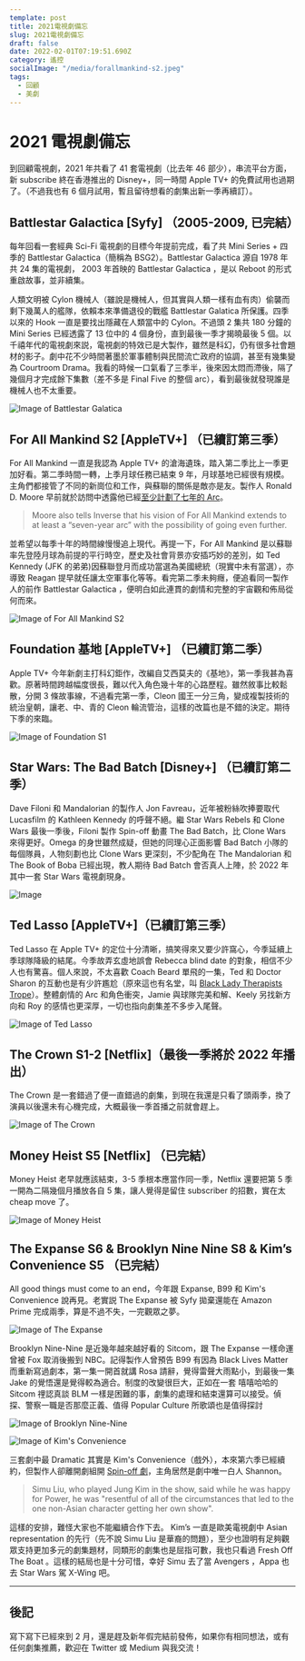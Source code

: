 ```yaml
---
template: post
title: 2021電視劇備忘
slug: 2021電視劇備忘
draft: false
date: 2022-02-01T07:19:51.690Z
category: 遙控
socialImage: "/media/forallmankind-s2.jpeg"
tags:
  - 回顧
  - 美劇
---
```


# 2021 電視劇備忘

到回顧電視劇，2021 年共看了 41 套電視劇（比去年 46 部少），串流平台方面，新 subscribe 終在香港推出的 Disney+，同一時間 Apple TV+ 的免費試用也過期了。（不過我也有 6 個月試用，暫且留待想看的劇集出新一季再續訂）。

## Battlestar Galactica [Syfy] （2005-2009, 已完結）

每年回看一套經典 Sci-Fi 電視劇的目標今年提前完成，看了共 Mini Series + 四季的 Battlestar Galactica（簡稱為 BSG2）。Battlestar Galactica 源自 1978 年共 24 集的電視劇， 2003 年首映的 Battlestar Galactica ，是以 Reboot 的形式重啟故事，並非續集。

人類文明被 Cylon 機械人（雖說是機械人，但其實與人類一樣有血有肉）偷襲而剩下幾萬人的艦隊，依賴本來準備退役的戰艦 Battlestar Galatica 所保護。四季以來的 Hook 一直是要找出隱藏在人類當中的 Cylon。不過頭 2 集共 180 分鐘的 Mini Series 已經透露了 13 位中的 4 個身份，直到最後一季才揭曉最後 5 個。以千禧年代的電視劇來説，電視劇的特效已是大製作，雖然是科幻，仍有很多社會題材的影子。劇中花不少時間著墨於軍事體制與民間流亡政府的協調，甚至有幾集變為 Courtroom Drama。我看的時候一口氣看了三季半，後來因太悶而滯後，隔了幾個月才完成餘下集數（差不多是 Final Five 的整個 arc），看到最後就發現誰是機械人也不太重要。

![Image of Battlestar Galatica](/media/battlestargalactica.jpeg)

## For All Mankind S2 [AppleTV+] （已續訂第三季）

For All Mankind 一直是我認為 Apple TV+ 的滄海遺珠，踏入第二季比上一季更加好看。第二季時間一轉，上季月球任務已結束 9 年，月球基地已經很有規模。主角們都接管了不同的新崗位和工作，與蘇聯的關係是敵亦是友。製作人 Ronald D. Moore 早前就於訪問中透露他已經[至少計劃了七年的 Arc](https://www.inverse.com/entertainment/ronald-d-moore-interview-for-all-mankind-season-2-finale-star-trek-battlestar)。

> Moore also tells Inverse that his vision of For All Mankind extends to at least a “seven-year arc” with the possibility of going even further.

並希望以每季十年的時間線慢慢追上現代。再提一下，For All Mankind 是以蘇聯率先登陸月球為前提的平行時空，歷史及社會背景亦安插巧妙的差別，如 Ted Kennedy (JFK 的弟弟)因蘇聯登月而成功當選為美國總統（現實中未有當選），亦導致 Reagan 提早就任讓太空軍事化等等。看完第二季未夠癮，便追看同一製作人的前作 Battlestar Galactica ，便明白如此連貫的劇情和完整的宇宙觀和佈局從何而來。

![Image of For All Mankind S2](/media/forallmankind-s2.jpeg)

## Foundation 基地 [AppleTV+] （已續訂第二季）

Apple TV+ 今年新劇主打科幻鉅作，改編自艾西莫夫的《基地》，第一季我甚為喜歡。原著時間跨越幅度很長，難以代入角色幾十年的心路歷程。雖然敘事比較鬆散，分開 3 條故事線，不過看完第一季，Cleon 國王一分三角，變成複製技術的統治皇朝，讓老、中、青的 Cleon 輪流管治，這樣的改篇也是不錯的決定。期待下季的來臨。

![Image of Foundation S1](/media/foundation-s1.jpeg)

## Star Wars: The Bad Batch [Disney+] （已續訂第二季）

Dave Filoni 和 Mandalorian 的製作人 Jon Favreau，近年被粉絲吹捧要取代 Lucasfilm 的 Kathleen Kennedy 的呼聲不絕。繼 Star Wars Rebels 和 Clone Wars 最後一季後，Filoni 製作 Spin-off 動畫 The Bad Batch，比 Clone Wars 來得更好。Omega 的身世雖然成疑，但她的同理心正面影響 Bad Batch 小隊的每個隊員，人物刻劃也比 Clone Wars 更深刻，不少配角在 The Mandalorian 和 The Book of Boba 已經出現，教人期待 Bad Batch 會否真人上陣，於 2022 年其中一套 Star Wars 電視劇現身。

![Image](https://res.craft.do/user/full/803ab94f-c9c2-822c-52ed-9748e8a54d7c/doc/FCD9C9AC-0B06-44AC-A643-40217894C9E9/30744B42-A933-4468-8768-A8424CFC163B_2/spDlPy4X9UVKkjMAItY3XEWJ2CH7O3IfzcDV2SVS0BUz/Image)

## Ted Lasso [AppleTV+]（已續訂第三季）

Ted Lasso 在 Apple TV+ 的定位十分清晰，搞笑得來又要少許窩心，今季延續上季球隊降級的結尾。今季故弄玄虛地誤會 Rebecca blind date 的對象，相信不少人也有驚喜。個人來說，不太喜歡 Coach Beard 單飛的一集，Ted 和 Doctor Sharon 的互動也是有少許尷尬（原來這也有名堂，叫 [Black Lady Therapists Trope](https://www.npr.org/2021/10/08/1041882856/black-lady-therapists-ted-lasso-white-lotus-in-treatment)）。整體劇情的 Arc 和角色衝突，Jamie 與球隊完美和解、Keely 另找新方向和 Roy 的感情也更深厚，一切也指向劇集差不多步入尾聲。

![Image of Ted Lasso](/media/tedlasso-s2.jpeg)

## The Crown S1-2 [Netflix]（最後一季將於 2022 年播出）

The Crown 是一套錯過了便一直錯過的劇集，到現在我還是只看了頭兩季，換了演員以後還未有心機完成，大概最後一季首播之前就會趕上。

![Image of The Crown](/media/thecrown-s1.jpeg)

## Money Heist S5 [Netflix] （已完結）

Money Heist 老早就應該結束，3-5 季根本應當作同一季，Netflix 還要把第 5 季一開為二隔幾個月播放各自 5 集，讓人覺得是留住 subscriber 的招數，實在太 cheap move 了。

![Image of Money Heist](/media/moneyheist-s5.jpeg)

## The Expanse S6 & Brooklyn Nine Nine S8 & Kim’s Convenience S5 （已完結）

All good things must come to an end，今年跟 Expanse, B99 和 Kim's Convenience 說再見。老實説 The Expanse 被 Syfy 拋棄還能在 Amazon Prime 完成兩季，算是不過不失，一完觀眾之夢。

![Image of The Expanse](/media/theexpanse-s6.jpeg)

Brooklyn Nine-Nine 是近幾年越來越好看的 Sitcom，跟 The Expanse 一樣命運曾被 Fox 取消後搬到 NBC。記得製作人曾預告 B99 有因為 Black Lives Matter 而重新寫過劇本，第一集一開首就講 Rosa 請辭，覺得雷聲大雨點小，到最後一集 Jake 的覺悟還是覺得較為適合。制度的改變很巨大，正如在一套 嘻嘻哈哈的 Sitcom 𥚃認真談 BLM 一樣是困難的事，劇集的處理和結束還算可以接受。偵探、警察一職是否那麼正義、值得 Popular Culture 所歌頌也是值得探討

![Image of Brooklyn Nine-Nine](/media/b99-s8.jpeg)

![Image of Kim's Convenience](/media/kimsconvenience-s5.jpeg)

三套劇中最 Dramatic 其實是 Kim's Convenience（戲外），本來第六季已經續約，但製作人卻離開劇組開 [Spin-off 劇](https://www.digitalspy.com/tv/ustv/a36705383/kims-convenience-paul-sun-hyung-lee-spin-off/)，主角居然是劇中唯一白人 Shannon。

> Simu Liu, who played Jung Kim in the show, said while he was happy for Power, he was "resentful of all of the circumstances that led to the one non-Asian character getting her own show".

這樣的安排，難怪大家也不能繼續合作下去。 Kim’s 一直是歐美電視劇中 Asian representation 的先行（先不說 Simu Liu 是華裔的問題），至少也證明有足夠觀眾支持更加多元的劇集題材，同類形的劇集也是屈指可數，我也只看過 Fresh Off The Boat 。這樣的結局也是十分可惜，幸好 Simu 去了當 Avengers ，Appa 也去 Star Wars 駕 X-Wing 吧。

---

## 後記

寫下寫下已經來到 2 月，還是趕及新年假完結前發佈，如果你有相同想法，或有任何劇集推薦，歡迎在 Twitter 或 Medium 與我交流！
